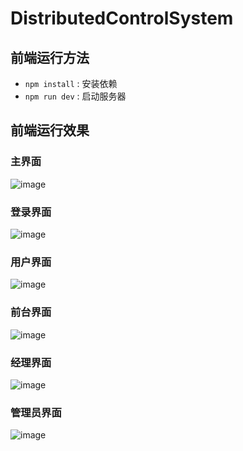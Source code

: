 <!--
 * @Description: 
 * @Author: l
 * @Date: 2021-06-03 20:40:55
 * @LastEditors: l
 * @LastEditTime: 2021-06-04 16:00:23
 * @FilePath: \DistributedControlSystem\README.md
-->
# DistributedControlSystem
## 前端运行方法
- `npm install` : 安装依赖
- `npm run dev` : 启动服务器
## 前端运行效果
### 主界面
![image](https://user-images.githubusercontent.com/54203997/123535202-fa360100-d754-11eb-8c8f-b2d4b9a13426.png)
### 登录界面
![image](https://user-images.githubusercontent.com/54203997/123535213-06ba5980-d755-11eb-89ad-acf86894e519.png)

### 用户界面
![image](https://user-images.githubusercontent.com/54203997/123535179-e25e7d00-d754-11eb-878a-b84900daf36e.png)

### 前台界面
![image](https://user-images.githubusercontent.com/54203997/123535228-189bfc80-d755-11eb-8257-d68855c3f858.png)

### 经理界面
![image](https://user-images.githubusercontent.com/54203997/123535238-29e50900-d755-11eb-9376-3c60439c21da.png)

### 管理员界面
![image](https://user-images.githubusercontent.com/54203997/123535264-4c772200-d755-11eb-82f2-f399b19fa2ad.png)


